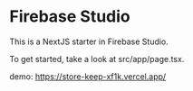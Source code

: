 # Firebase Studio

This is a NextJS starter in Firebase Studio.

To get started, take a look at src/app/page.tsx.

demo: https://store-keep-xf1k.vercel.app/
